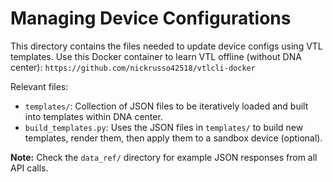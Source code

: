 # Managing Device Configurations
This directory contains the files needed to update device
configs using VTL templates. Use this Docker container to learn VTL
offline (without DNA center): `https://github.com/nickrusso42518/vtlcli-docker`

Relevant files:
  * `templates/`: Collection of JSON files to be iteratively loaded and
    built into templates within DNA center.
  * `build_templates.py`: Uses the JSON files in `templates/` to build new
    templates, render them, then apply them to a sandbox device (optional).

**Note:** Check the `data_ref/` directory for example JSON responses from all
API calls.
